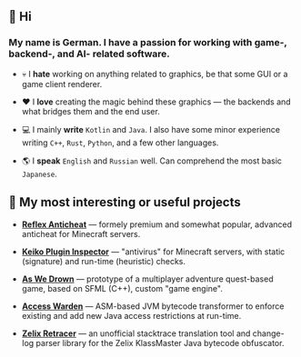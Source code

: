 ## 👋 Hi




### My name is German. I have a passion for working with game-, backend-, and AI- related software.


- 💀 I **hate** working on anything related to graphics, be that some GUI or a game client renderer.

- ❤️ I **love** creating the magic behind these graphics — the backends and what bridges them and the end user.

- 💻 I mainly **write** `Kotlin` and `Java`. I also have some minor experience writing `C++`, `Rust`, `Python`, and a few other languages.

- 🌎 I **speak** `English` and `Russian` well. Can comprehend the most basic `Japanese`.







## 📝 My most interesting or useful projects

- [**Reflex Anticheat**](https://github.com/MeGysssTaa/reflex-anticheat-internals) — formely premium and somewhat popular, advanced anticheat for Minecraft servers.

- [**Keiko Plugin Inspector**](https://github.com/MeGysssTaa/keiko-plugin-inspector) — "antivirus" for Minecraft servers, with static (signature) and run-time (heuristic) checks.
  
- [**As We Drown**](https://github.com/AsWeDrown) — prototype of a multiplayer adventure quest-based game, based on SFML (C++), custom "game engine".

- [**Access Warden**](https://github.com/MeGysssTaa/access-warden) — ASM-based JVM bytecode transformer to enforce existing and add new Java access restrictions at run-time.

- [**Zelix Retracer**](https://github.com/MeGysssTaa/zelix-retracer) — an unofficial stacktrace translation tool and change-log parser library for the Zelix KlassMaster Java bytecode obfuscator.





